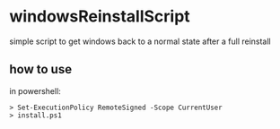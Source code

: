 # windowsReinstallScript
simple script to get windows back to a normal state after a full reinstall

## how to use
in powershell:

    > Set-ExecutionPolicy RemoteSigned -Scope CurrentUser 
    > install.ps1